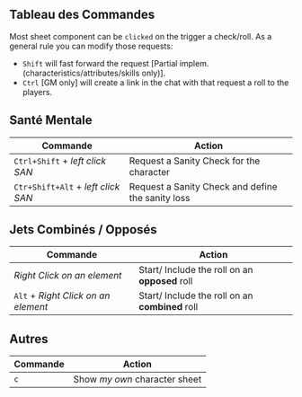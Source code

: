 Tableau des Commandes
---------------------

Most sheet component can be `clicked` on the trigger a check/roll.
As a general rule you can modify those requests:
* `Shift` will fast forward the request [Partial implem. (characteristics/attributes/skills only)].
* `Ctrl` [GM only] will create a link in the chat with that request a roll to the players. 

## Santé Mentale

| Commande                            | Action                                                |
| ------------------------------------| ------------------------------------------------------|
| `Ctrl+Shift` + _left click SAN_     | Request a Sanity Check for the character              |
| `Ctr+Shift+Alt` + _left click SAN_  | Request a Sanity Check and define the sanity loss     |

## Jets Combinés / Opposés

| Commande                            | Action                                                |
| ------------------------------------| ------------------------------------------------------|
| _Right Click on an element_         | Start/ Include the roll on an **opposed** roll        |
| `Alt` + _Right Click on an element_ | Start/ Include the roll on an **combined** roll       |

## Autres

| Commande                            | Action                                                |
| ------------------------------------| ------------------------------------------------------|
| `c`                                 | Show _my own_ character sheet                         |
